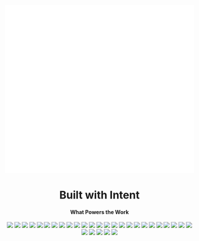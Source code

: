 <p align="center">
  <img src="assets/hello.gif" alt="ScrapBook Welcome Animation" width="100%" height="450" />
</p>

<h1 align="center">Built with Intent</h1>

<table align="center">
  <tr>
    <!-- <td>
      <img src="https://github-readme-stats.vercel.app/api/top-langs/?username=shravyadsouza&layout=compact&theme=radical" width="300" />
    </td>
    <td> -->
      <!-- Tech Stack Badges -->
      <h4 align="center">What Powers the Work</h4>
      <div align="center" style="margin: 4px">
      <img src="https://img.shields.io/badge/-Python-3776AB?style=for-the-badge&logo=python&logoColor=white" />
      <img src="https://img.shields.io/badge/-Java-ED8B00?style=for-the-badge&logo=java&logoColor=white" />
      <img src="https://img.shields.io/badge/-C-00599C?style=for-the-badge&logo=c&logoColor=white" />
      <img src="https://img.shields.io/badge/-C++-00599C?style=for-the-badge&logo=c%2B%2B&logoColor=white" />
      <img src="https://img.shields.io/badge/-HTML5-E34F26?style=for-the-badge&logo=html5&logoColor=white" />
      <img src="https://img.shields.io/badge/-CSS3-1572B6?style=for-the-badge&logo=css3&logoColor=white" />
      <img src="https://img.shields.io/badge/-SQL-4479A1?style=for-the-badge&logo=mysql&logoColor=white" />
      <!-- Frameworks -->
      <img src="https://img.shields.io/badge/-React-61DAFB?style=for-the-badge&logo=react&logoColor=black" />
      <img src="https://img.shields.io/badge/-Flask-000000?style=for-the-badge&logo=flask&logoColor=white" />
      <img src="https://img.shields.io/badge/-Django-092E20?style=for-the-badge&logo=django&logoColor=white" />
      <img src="https://img.shields.io/badge/-D3.js-F9A03C?style=for-the-badge&logo=d3.js&logoColor=white" />
      <img src="https://img.shields.io/badge/-Keras-D00000?style=for-the-badge&logo=keras&logoColor=white" />
      <img src="https://img.shields.io/badge/-TensorFlow-FF6F00?style=for-the-badge&logo=tensorflow&logoColor=white" />
      <img src="https://img.shields.io/badge/-Apache%20Spark-E25A1C?style=for-the-badge&logo=apachespark&logoColor=white" />
      <img src="https://img.shields.io/badge/-Maven-C71A36?style=for-the-badge&logo=apachemaven&logoColor=white" />
      <!-- Desktop -->
      <img src="https://img.shields.io/badge/-Java%20Swing-007396?style=for-the-badge&logo=java&logoColor=white" />
      <img src="https://img.shields.io/badge/-Tkinter-464646?style=for-the-badge&logo=python&logoColor=white" />  
      <!-- Data & Big Data -->
      <img src="https://img.shields.io/badge/-MongoDB-47A248?style=for-the-badge&logo=mongodb&logoColor=white" />
      <img src="https://img.shields.io/badge/-Hadoop-66CCFF?style=for-the-badge&logo=apachehadoop&logoColor=white" />
      <img src="https://img.shields.io/badge/-Hive-FDEE21?style=for-the-badge&logo=apachehive&logoColor=black" />
      <img src="https://img.shields.io/badge/-HBase-0D597F?style=for-the-badge&logo=apache&logoColor=white" />
      <img src="https://img.shields.io/badge/-Pig-FFA500?style=for-the-badge&logo=apache&logoColor=white" />
      <img src="https://img.shields.io/badge/-Zeppelin-2C2D72?style=for-the-badge&logo=apachezeppelin&logoColor=white" />
      <!-- Version Control -->
      <img src="https://img.shields.io/badge/-Git-F05032?style=for-the-badge&logo=git&logoColor=white" />
      <img src="https://img.shields.io/badge/-GitHub-181717?style=for-the-badge&logo=github&logoColor=white" />
      <!-- Cloud & Platforms -->
      <img src="https://img.shields.io/badge/-GCP-4285F4?style=for-the-badge&logo=google-cloud&logoColor=white" />
      <img src="https://img.shields.io/badge/-Tableau-E97627?style=for-the-badge&logo=tableau&logoColor=white" />
      <!-- Design -->
      <img src="https://img.shields.io/badge/-Figma-F24E1E?style=for-the-badge&logo=figma&logoColor=white" />
      <img src="https://img.shields.io/badge/-Adobe%20InDesign-FF3366?style=for-the-badge&logo=adobeindesign&logoColor=white" />
      <img src="https://img.shields.io/badge/-Canva-00C4CC?style=for-the-badge&logo=canva&logoColor=white" />
      </div>
    </td>
  </tr>
</table>

<!--
**ShravyaDsouza/ShravyaDsouza** is a ✨ _special_ ✨ repository because its `README.md` (this file) appears on your GitHub profile.

Here are some ideas to get you started:

- 🔭 I’m currently working on ...
- 🌱 I’m currently learning ...
- 👯 I’m looking to collaborate on ...
- 🤔 I’m looking for help with ...
- 💬 Ask me about ...
- 📫 How to reach me: ...
- 😄 Pronouns: ...
- ⚡ Fun fact: ...
-->
